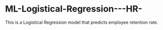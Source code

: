 # ML-Logistical-Regression---HR-

This is a Logistical Regression model that predicts employee retention rate.
